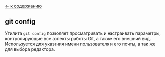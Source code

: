 [← к содержанию](readme.md)
## git config
Утилита ``git config`` позволяет просматривать и настраивать параметры, контролирующие все аспекты работы Git, а также его внешний вид. Используется для указания имени пользователя и его почты, а так же для выбора редактора.
